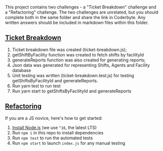 This project contains two challenges - a "Ticket Breakdown" challenge and a "Refactoring" challenge. The two challenges are unrelated, but you should complete both in the same folder and share the link in Coderbyte. Any written answers should be included in markdown files within this folder.


## [Ticket Breakdown](Ticket_Breakdown.md)
1. Ticket breakdown file was created (ticket-breakdown.js);
2. getShiftByFacility function was created to fetch shifts by facilityId
3. generateReports function was also created for generating reports;
4. Json data was generated for representing Shifts, Agents and Facility database
5. Unit testing was written (ticket-breakdown.test.js) for testing getShiftsByFacilityId and generateReports.
6. Run yarn test to run test
7. Run yarn start to getShiftsByFacilityId and generateReports

## [Refactoring](Refactoring.md)

If you are a JS novice, here's how to get started:
1. [Install Node.js](https://nodejs.org/en/download/) (we use `^16`, the latest LTS)
2. Run `npm i` in this repo to install dependencies
3. Run `npm test` to run the automated tests
4. Run `npm start` to launch `index.js` for any manual testing
